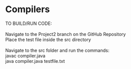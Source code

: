 # Compilers

TO BUILD/RUN CODE: <br />
<br />
Navigate to the Project2 branch on the GitHub Repository <br />
Place the test file inside the src directory <br />
<br />
Navigate to the src folder and run the commands: <br />
    javac compiler.java <br />
    java compiler.java testfile.txt <br />

